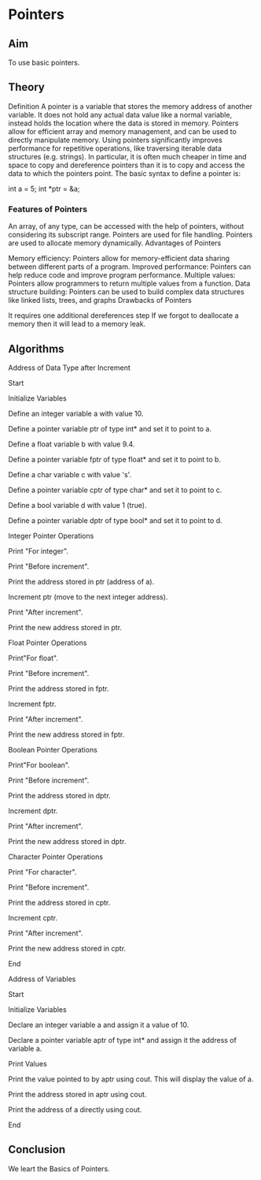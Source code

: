 # Pointers
## Aim
To use basic pointers.

## Theory
Definition
A pointer is a variable that stores the memory address of another variable. It does not hold any actual data value like a normal variable, instead holds the location where the data is stored in memory. Pointers allow for efficient array and memory management, and can be used to directly manipulate memory. Using pointers significantly improves performance for repetitive operations, like traversing iterable data structures (e.g. strings). In particular, it is often much cheaper in time and space to copy and dereference pointers than it is to copy and access the data to which the pointers point.
The basic syntax to define a pointer is:

int a = 5;
int *ptr = &a;



### Features of Pointers

An array, of any type, can be accessed with the help of pointers, without considering its subscript range.
Pointers are used for file handling.
Pointers are used to allocate memory dynamically.
Advantages of Pointers

Memory efficiency: Pointers allow for memory-efficient data sharing between different parts of a program.
Improved performance: Pointers can help reduce code and improve program performance.
Multiple values: Pointers allow programmers to return multiple values from a function.
Data structure building: Pointers can be used to build complex data structures like linked lists, trees, and graphs
Drawbacks of Pointers

It requires one additional dereferences step
If we forgot to deallocate a memory then it will lead to a memory leak.

## Algorithms

Address of Data Type after Increment

Start


Initialize Variables

Define an integer variable a with value 10.

Define a pointer variable ptr of type int* and set it to point to a.

Define a float variable b with value 9.4.

Define a pointer variable fptr of type float* and set it to point to b.

Define a char variable c with value 's'.

Define a pointer variable cptr of type char* and set it to point to c.

Define a bool variable d with value 1 (true).

Define a pointer variable dptr of type bool* and set it to point to d.

Integer Pointer Operations

Print "For integer".

Print "Before increment".

Print the address stored in ptr (address of a).

Increment ptr (move to the next integer address).

Print "After increment".

Print the new address stored in ptr.

Float Pointer Operations

Print"For float".

Print "Before increment".

Print the address stored in fptr.

Increment fptr.

Print "After increment".

Print the new address stored in fptr.

Boolean Pointer Operations

Print"For boolean".

Print "Before increment".

Print the address stored in dptr.

Increment dptr.

Print "After increment".

Print the new address stored in dptr.

Character Pointer Operations

Print "For character".

Print "Before increment".

Print the address stored in cptr.

Increment cptr.

Print "After increment".

Print the new address stored in cptr.

End

Address of Variables

Start

Initialize Variables

Declare an integer variable a and assign it a value of 10.

Declare a pointer variable aptr of type int* and assign it the address of variable a.

Print Values

Print the value pointed to by aptr using cout. This will display the value of a.

Print the address stored in aptr using cout.

Print the address of a directly using cout.

End

## Conclusion
We leart the Basics of Pointers.
